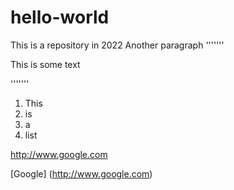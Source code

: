 # hello-world
This is a repository in 2022
Another paragraph
'''''''
<p>This is some text</p>
'''''''

1. This
2. is
3. a 
4. list

http://www.google.com

[Google] (http://www.google.com)